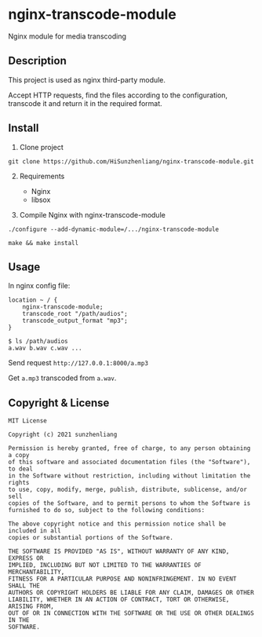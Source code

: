 # nginx-transcode-module

Nginx module for media transcoding

## Description

This project is used as nginx third-party module.

Accept HTTP requests, find the files according to the configuration, transcode it and return it in the required format.

## Install

1. Clone project

`git clone https://github.com/HiSunzhenliang/nginx-transcode-module.git`

2. Requirements
    - Nginx
    - libsox

3. Compile Nginx with nginx-transcode-module

`./configure --add-dynamic-module=/.../nginx-transcode-module`

`make && make install`

## Usage

In nginx config file:

```
location ~ / {
    nginx-transcode-module;
    transcode_root "/path/audios";
    transcode_output_format "mp3";
}
```
```
$ ls /path/audios
a.wav b.wav c.wav ...
```

Send request `http://127.0.0.1:8000/a.mp3`

Get `a.mp3` transcoded from `a.wav`.

## Copyright & License
```
MIT License

Copyright (c) 2021 sunzhenliang

Permission is hereby granted, free of charge, to any person obtaining a copy
of this software and associated documentation files (the "Software"), to deal
in the Software without restriction, including without limitation the rights
to use, copy, modify, merge, publish, distribute, sublicense, and/or sell
copies of the Software, and to permit persons to whom the Software is
furnished to do so, subject to the following conditions:

The above copyright notice and this permission notice shall be included in all
copies or substantial portions of the Software.

THE SOFTWARE IS PROVIDED "AS IS", WITHOUT WARRANTY OF ANY KIND, EXPRESS OR
IMPLIED, INCLUDING BUT NOT LIMITED TO THE WARRANTIES OF MERCHANTABILITY,
FITNESS FOR A PARTICULAR PURPOSE AND NONINFRINGEMENT. IN NO EVENT SHALL THE
AUTHORS OR COPYRIGHT HOLDERS BE LIABLE FOR ANY CLAIM, DAMAGES OR OTHER
LIABILITY, WHETHER IN AN ACTION OF CONTRACT, TORT OR OTHERWISE, ARISING FROM,
OUT OF OR IN CONNECTION WITH THE SOFTWARE OR THE USE OR OTHER DEALINGS IN THE
SOFTWARE.
```

